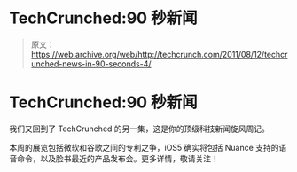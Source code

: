 # TechCrunched:90 秒新闻

> 原文：<https://web.archive.org/web/http://techcrunch.com/2011/08/12/techcrunched-news-in-90-seconds-4/>

# TechCrunched:90 秒新闻

我们又回到了 TechCrunched 的另一集，这是你的顶级科技新闻旋风周记。

本周的展览包括微软和谷歌之间的专利之争，iOS5 确实将包括 Nuance 支持的语音命令，以及脸书最近的产品发布会。更多详情，敬请关注！